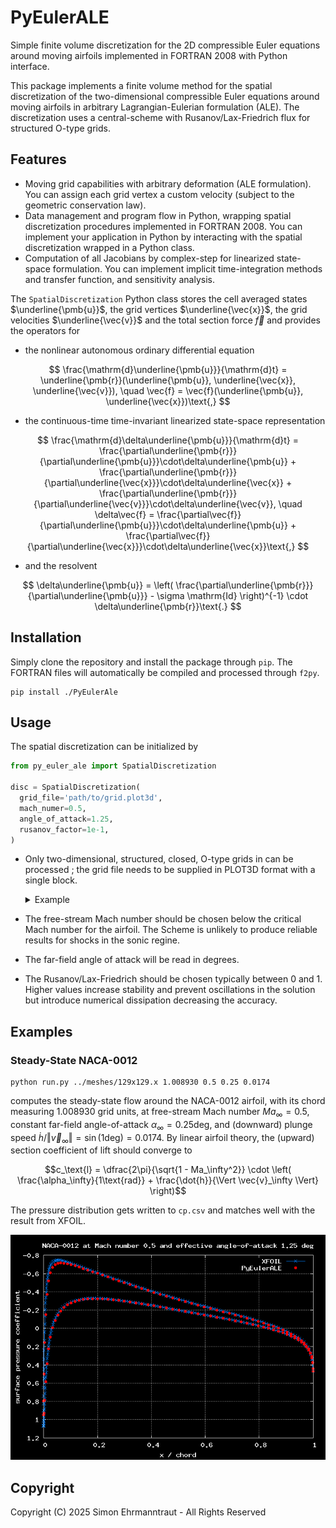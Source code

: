 # PyEulerALE

Simple finite volume discretization for the 2D compressible Euler equations around moving airfoils
implemented in FORTRAN 2008 with Python interface.

This package implements a finite volume method for the spatial discretization of the two-dimensional
compressible Euler equations around moving airfoils in arbitrary Lagrangian-Eulerian formulation
(ALE). The discretization uses a central-scheme with Rusanov/Lax-Friedrich flux for structured
O-type grids.

## Features

* Moving grid capabilities with arbitrary deformation (ALE formulation).
  You can assign each grid
  vertex a custom velocity (subject to the geometric conservation law).
* Data management and program flow in Python, wrapping spatial discretization procedures implemented
  in FORTRAN 2008.
  You can implement your application in Python by interacting with the spatial discretization
  wrapped
  in a Python class.
* Computation of all Jacobians by complex-step for linearized state-space formulation.
  You can implement implicit time-integration methods and transfer function, and sensitivity
  analysis.

The `SpatialDiscretization` Python class stores the cell averaged states $\underline{\pmb{u}}$, the
grid vertices $\underline{\vec{x}}$, the grid velocities $\underline{\vec{v}}$ and the total section
force $\vec{f}$ and provides the operators for

* the nonlinear autonomous ordinary differential equation

$$
\frac{\mathrm{d}\underline{\pmb{u}}}{\mathrm{d}t} =
\underline{\pmb{r}}(\underline{\pmb{u}}, \underline{\vec{x}}, \underline{\vec{v}}),
\quad
\vec{f} =
\vec{f}(\underline{\pmb{u}}, \underline{\vec{x}})\text{,}
$$

* the continuous-time time-invariant linearized state-space representation

$$
\frac{\mathrm{d}\delta\underline{\pmb{u}}}{\mathrm{d}t} =
\frac{\partial\underline{\pmb{r}}}{\partial\underline{\pmb{u}}}\cdot\delta\underline{\pmb{u}} +
\frac{\partial\underline{\pmb{r}}}{\partial\underline{\vec{x}}}\cdot\delta\underline{\vec{x}} +
\frac{\partial\underline{\pmb{r}}}{\partial\underline{\vec{v}}}\cdot\delta\underline{\vec{v}},
\quad
\delta\vec{f} =
\frac{\partial\vec{f}}{\partial\underline{\pmb{u}}}\cdot\delta\underline{\pmb{u}} +
\frac{\partial\vec{f}}{\partial\underline{\vec{x}}}\cdot\delta\underline{\vec{x}}\text{,}
$$

* and the resolvent

$$
\delta\underline{\pmb{u}} = \left(
\frac{\partial\underline{\pmb{r}}}{\partial\underline{\pmb{u}}} -
\sigma \mathrm{Id}
\right)^{-1} \cdot \delta\underline{\pmb{r}}\text{.}
$$

## Installation

Simply clone the repository and install the package through `pip`. The FORTRAN files will
automatically be compiled and processed through `f2py`.

```commandline
pip install ./PyEulerAle
```

## Usage

The spatial discretization can be initialized by

```python
from py_euler_ale import SpatialDiscretization

disc = SpatialDiscretization(
  grid_file='path/to/grid.plot3d',
  mach_numer=0.5,
  angle_of_attack=1.25,
  rusanov_factor=1e-1,
)
```

* Only two-dimensional, structured, closed, O-type grids in can be processed ; the grid file needs
  to be supplied in PLOT3D format with a single block.

  <details> <summary>Example</summary>

  For example, a grid with $m$ vertices defining the airfoil and $n$ layers would read

  ```text
  1
  𝑚 𝑛
  𝑥₁₁
  𝑥₁₂
  ⋮
  𝑥₁ₙ
  𝑥₂₁
  𝑥₂₂
  ⋮
  𝑥ₘₙ
  𝑧₁₁
  𝑧₁₂
  𝑧ₘₙ
  ```

  The first index going radially outward and the second index going angular around the airfoil; for
  closure, the points need to satisfy $(x_{i1},y_{i1}) = (x_{in},y_{in}) \forall i=1,\ldots,m$.

  </details>

* The free-stream Mach number should be chosen below the critical Mach number for the airfoil. The
  Scheme is unlikely to produce reliable results for shocks in the sonic regine.
* The far-field angle of attack will be read in degrees.
* The Rusanov/Lax-Friedrich should be chosen typically between 0 and 1. Higher values increase
  stability and prevent oscillations in the solution but introduce numerical dissipation decreasing
  the accuracy.

## Examples

### Steady-State NACA-0012

```commandline
python run.py ../meshes/129x129.x 1.008930 0.5 0.25 0.0174
```

computes the steady-state flow around the NACA-0012 airfoil, with its chord measuring
$1.008930$ grid units, at free-stream Mach number $Ma_\infty = 0.5$, constant far-field
angle-of-attack $\alpha_\infty = 0.25\text{deg}$, and (downward) plunge speed
$\dot{h} / \Vert \vec{v}_\infty \Vert = \sin(1\text{deg}) = 0.0174$.
By linear airfoil theory, the (upward) section coefficient of lift should converge to

$$c_\text{l} = \dfrac{2\pi}{\sqrt{1 - Ma_\infty^2}} \cdot \left(
\frac{\alpha_\infty}{1\text{rad}} + \frac{\dot{h}}{\Vert \vec{v}_\infty \Vert} \right)$$

The pressure distribution gets written to `cp.csv` and matches well with the result from
XFOIL.

<p align="center">
  <img src=examples/steady/expected/cp.png>
</p>

## Copyright

Copyright (C) 2025 Simon Ehrmanntraut - All Rights Reserved
